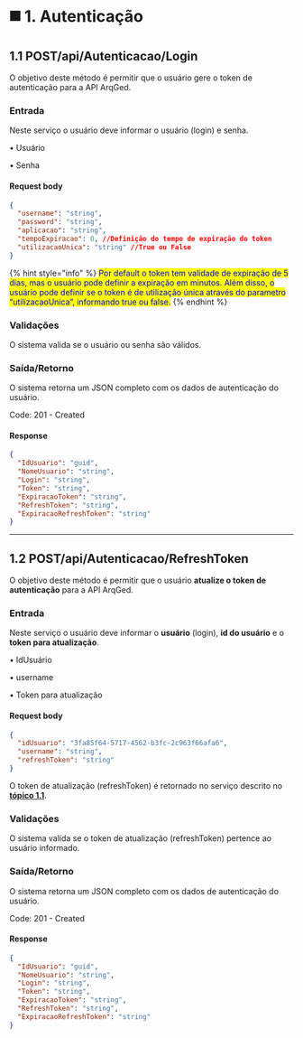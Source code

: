 # ◼️ 1. Autenticação

## 1.1 POST/api/Autenticacao/Login <a href="#id-1.1-post-api-autenticacao-login" id="id-1.1-post-api-autenticacao-login"></a>

O objetivo deste método é permitir que o usuário gere o token de autenticação para a API ArqGed.

### Entrada <a href="#entrada" id="entrada"></a>

Neste serviço o usuário deve informar o usuário (login) e senha.

• Usuário

• Senha

#### **Request body**

```json
{
  "username": "string",
  "password": "string",
  "aplicacao": "string",
  "tempoExpiracao": 0, //Definição do tempo de expiração do token
  "utilizacaoUnica": "string" //True ou False
}
```

{% hint style="info" %}
<mark style="color:blue;">Por default o token tem validade de expiração de 5 dias, mas o usuário pode definir a expiração em minutos. Além disso, o usuário pode definir se o token é de utilização única através do parametro “utilizacaoUnica”, informando true ou false.</mark>
{% endhint %}

### Validações <a href="#validacoes" id="validacoes"></a>

O sistema valida se o usuário ou senha são válidos.

### Saída/Retorno <a href="#saida-retorno" id="saida-retorno"></a>

O sistema retorna um JSON completo com os dados de autenticação do usuário.

Code: 201 - Created

#### **Response**

```json
{
  "IdUsuario": "guid",
  "NomeUsuario": "string",
  "Login": "string",
  "Token": "string",
  "ExpiracaoToken": "string",
  "RefreshToken": "string",
  "ExpiracaoRefreshToken": "string"
}
```

***

## 1.2 POST/api/Autenticacao/RefreshToken <a href="#id-1.2-post-api-autenticacao-refreshtoken" id="id-1.2-post-api-autenticacao-refreshtoken"></a>

O objetivo deste método é permitir que o usuário **atualize o token de autenticação** para a API ArqGed.

### Entrada <a href="#entrada-1" id="entrada-1"></a>

Neste serviço o usuário deve informar o **usuário** (login), **id do usuário** e o **token para atualização**.

• IdUsuário

• username

• Token para atualização

#### **Request body**

```json
{
  "idUsuario": "3fa85f64-5717-4562-b3fc-2c963f66afa6",
  "username": "string",
  "refreshToken": "string"
}
```

O token de atualização (refreshToken) é retornado no serviço descrito no[ **tópico 1.1**](https://arquivar.gitbook.io/manual-arqged-or-clientes/integracoes/metodos-disponiveis-na-api/1.-autenticacao#id-1.1-post-api-autenticacao-login).

### Validações <a href="#validacoes-1" id="validacoes-1"></a>

O sistema valida se o token de atualização (refreshToken) pertence ao usuário informado.

### Saída/Retorno <a href="#saida-retorno-1" id="saida-retorno-1"></a>

O sistema retorna um JSON completo com os dados de autenticação do usuário.

Code: 201 - Created

#### **Response**

```json
{
  "IdUsuario": "guid",
  "NomeUsuario": "string",
  "Login": "string",
  "Token": "string",
  "ExpiracaoToken": "string",
  "RefreshToken": "string",
  "ExpiracaoRefreshToken": "string"
}
```
